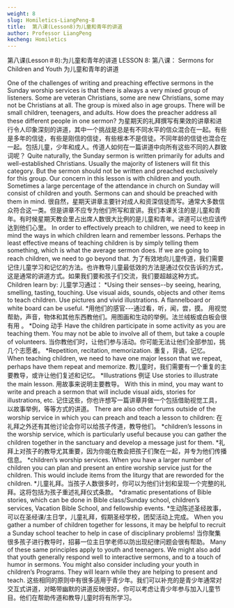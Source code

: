 ```yaml
---
weight: 8
slug: Homiletics-LiangPeng-8
title:  第八课(Lesson8)为儿童和青年的讲道
author: Professor LiangPeng
kecheng: Homiletics
---
```


第八课(Lesson＃8):为儿童和青年的讲道
LESSON 8:
第八课：
Sermons for Children and Youth
为儿童和青年的讲道


One of the challenges of writing and preaching effective sermons in the Sunday worship services is that there is always a very mixed group of listeners. Some are veteran Christians, some are new Christians, some may not be Christians at all. The group is mixed also in age groups. There will be small children, teenagers, and adults. How does the preacher address all these different people in one sermon?
为星期天的礼拜撰写有果效的讲章和进行令人印象深刻的讲道，其中一个挑战是总是有不同水平的信众混合在一起。有些是多年的信徒，有些是刚信的信徒，有些根本不是信徒。不同年龄的信徒也混合在一起。包括儿童，少年和成人。传道人如何在一篇讲道中向所有这些不同的人群致词呢？
Quite naturally, the Sunday sermon is written primarily for adults and well-established Christians. Usually the majority of listeners will fit this category. But the sermon should not be written and preached exclusively for this group. Our concern in this lesson is with children and youth. Sometimes a large percentage of the attendance in church on Sunday will consist of children and youth. Sermons can and should be preached with them in mind.
很自然，星期天讲章主要针对成人和资深信徒而写。通常大多数信众符合这一类。但是讲章不应专为他们所写和宣讲。我们本课关注的是儿童和青年。有时候星期天教会里占出席人数很大比例的是儿童和青年。讲道可以也应该传达到他们心里。
In order to effectively preach to children, we need to keep in mind the ways in which children learn and remember lessons. Perhaps the least effective means of teaching children is by simply telling them something, which is what the average sermon does. If we are going to reach children, we need to go beyond that.
为了有效地向儿童传道，我们需要记住儿童学习和记忆的方法。也许教导儿童最低效的方法是通过仅仅告诉的方式，这是通常的讲道方式。如果我们要和孩子们交流，我们要超越这种方式。
Children learn by: 儿童学习通过：
*Using their senses--by seeing, hearing, smelling, tasting, touching.
Use visual aids, sounds, objects and other items to teach children. Use pictures and vivid illustrations. A flannelboard or white board can be useful.
*用他们的感官---通过看，听，闻，尝，摸。
用视觉帮助，声音，物体和其他东西教他们。用图画和生动的举例。法兰绒板或白板会很有用 。
*Doing 动手
Have the children participate in some activity as you are teaching them. You may not be able to involve all of them, but take a couple of volunteers.
当你教他们时，让他们参与活动。你可能无法让他们全部参加，挑几个志愿者。
*Repetition, recitation, memorization. 重复，背诵，记忆。
When teaching children, we need to have one major lesson that we repeat, perhaps have them repeat and memorize.
教儿童时，我们需要有一个重复的主要教导，或许让他们复述和记忆。
*Illustrations 例证
Use stories to illustrate the main lesson.
用故事来说明主要教导。
With this in mind, you may want to write and preach a sermon that will include visual aids, stories for illustrations, etc.
记住这些，你也许想写一篇讲章并做一个包括借助视觉工具，以故事举例，等等方式的讲道。
There are also other forums outside of the worship service in which you can preach and teach a lesson to children:
在礼拜之外还有其他讨论会你可以给孩子传道，教导他们。
*children’s lessons in the worship service, which is particularly useful because you can gather the children together in the sanctuary and develop a message just for them.
*礼拜上对孩子的教导尤其重要，因为你能在教会把孩子们聚在一起，并专为他们传播信息。
*children’s worship services. When you have a larger number of children you can plan and present an entire worship service just for the children. This would include items from the liturgy that are reworded for the children.
*儿童礼拜。当孩子人数很多时，你可以为他们计划和呈现一个完整的礼拜。这将包括为孩子重述礼拜仪式条款。
*dramatic presentations of Bible stories, which can be done in Bible class/Sunday school, children’s services, Vacation Bible School, and fellowship events.
*生动陈述圣经故事，可以在圣经课/主日学，儿童礼拜，假期圣经学校，团契活动上完成。
When you gather a number of children together for lessons, it may be helpful to recruit a Sunday school teacher to help in case of disciplinary problems!
当你聚集很多孩子进行教导时，招募一位主日学老师以防出现纪律问题会很有帮助。
Many of these same principles apply to youth and teenagers. We might also add that youth generally respond well to interactive sermons, and to a touch of humor in sermons. You might also consider including your youth in children’s
Programs. They will learn while they are helping to present and teach.
这些相同的原则中有很多适用于青少年。我们可以补充的是青少年通常对交互式讲道，对略带幽默的讲道反映很好。你可以考虑让青少年参与加入儿童节目。他们在帮助传道和教导儿童时将有所学习。
